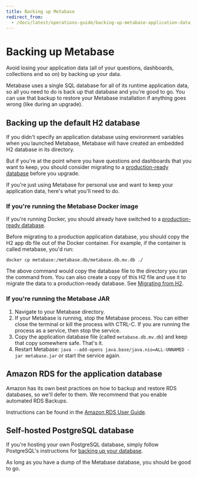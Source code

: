 ```yaml
---
title: Backing up Metabase
redirect_from:
  - /docs/latest/operations-guide/backing-up-metabase-application-data
---
```


# Backing up Metabase

Avoid losing your application data (all of your questions, dashboards, collections and so on) by backing up your data.

Metabase uses a single SQL database for all of its runtime application data, so all you need to do is back up that database and you're good to go. You can use that backup to restore your Metabase installation if anything goes wrong (like during an upgrade).

## Backing up the default H2 database

If you didn't specify an application database using environment variables when you launched Metabase, Metabase will have created an embedded H2 database in its directory.

But if you're at the point where you have questions and dashboards that you want to keep, you should consider migrating to a [production-ready database](./migrating-from-h2.md) before you upgrade.

If you're just using Metabase for personal use and want to keep your application data, here's what you'll need to do.

### If you're running the Metabase Docker image

If you're running Docker, you should already have switched to a [production-ready database](./migrating-from-h2.md).

Before migrating to a production application database, you should copy the H2 app db file out of the Docker container. For example, if the container is called metabase, you'd run:

```
docker cp metabase:/metabase.db/metabase.db.mv.db ./
```

The above command would copy the database file to the directory you ran the command from. You can also create a copy of this H2 file and use it to migrate the data to a production-ready database. See [Migrating from H2](./migrating-from-h2.md).

### If you're running the Metabase JAR

1. Navigate to your Metabase directory.
2. If your Metabase is running, stop the Metabase process. You can either close the terminal or kill the process with CTRL-C. If you are running the process as a service, then stop the service.
3. Copy the application database file (called `metabase.db.mv.db`) and keep that copy somewhere safe. That's it.
4. Restart Metabase: `java --add-opens java.base/java.nio=ALL-UNNAMED -jar metabase.jar` or start the service again.

## Amazon RDS for the application database

Amazon has its own best practices on how to backup and restore RDS databases, so we'll defer to them. We recommend that you enable automated RDS Backups.

Instructions can be found in the [Amazon RDS User Guide](http://docs.aws.amazon.com/AmazonRDS/latest/UserGuide/USER_WorkingWithAutomatedBackups.html).

## Self-hosted PostgreSQL database

If you're hosting your own PostgreSQL database, simply follow PostgreSQL's instructions for [backing up your database](https://www.postgresql.org/docs/current/backup.html).

As long as you have a dump of the Metabase database, you should be good to go.
